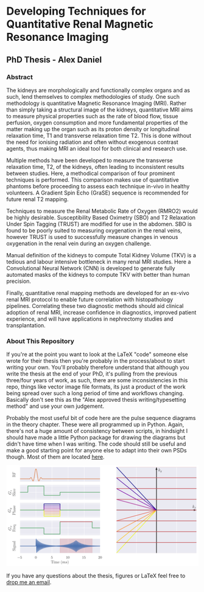 # Developing Techniques for Quantitative Renal Magnetic Resonance Imaging
## PhD Thesis - Alex Daniel

### Abstract

The kidneys are morphologically and functionally complex organs and as such, lend themselves to complex methodologies of study. One such methodology is quantitative Magnetic Resonance Imaging (MRI). Rather than simply taking a structural image of the kidneys, quantitative MRI aims to measure physical properties such as the rate of blood flow, tissue perfusion, oxygen consumption and more fundamental properties of the matter making up the organ such as its proton density or longitudinal relaxation time, T1 and transverse relaxation time T2. This is done without the need for ionising radiation and often without exogenous contrast agents, thus making MRI an ideal tool for both clinical and research use.
	
Multiple methods have been developed to measure the transverse relaxation time, T2, of the kidneys, often leading to inconsistent results between studies. Here, a methodical comparison of four prominent techniques is performed. This comparison makes use of quantitative phantoms before proceeding to assess each technique in-vivo in healthy volunteers. A Gradient Spin Echo (GraSE) sequence is recommended for future renal T2 mapping.

Techniques to measure the Renal Metabolic Rate of Oxygen (RMRO2) would be highly desirable. Susceptibility Based Oximetry (SBO) and T2 Relaxation Under Spin Tagging (TRUST) are modified for use in the abdomen. SBO is found to be poorly suited to measuring oxygenation in the renal veins, however TRUST is used to successfully measure changes in venous oxygenation in the renal vein during an oxygen challenge.

Manual definition of the kidneys to compute Total Kidney Volume (TKV) is a tedious and labour intensive bottleneck in many renal MRI studies. Here a Convolutional Neural Network (CNN) is developed to generate fully automated masks of the kidneys to compute TKV with better than human precision.

Finally, quantitative renal mapping methods are developed for an ex-vivo renal MRI protocol to enable future correlation with histopathology pipelines. Correlating these two diagnostic methods should aid clinical adoption of renal MRI, increase confidence in diagnostics, improved patient experience, and will have applications in nephrectomy studies and transplantation.

### About This Repository

If you're at the point you want to look at the LaTeX "code" someone else wrote for their thesis then you're probably in the process/about to start writing your own. You'll probably therefore understand that although you write the thesis at the end of your PhD, it's pulling from the previous three/four years of work, as such, there are some inconsistencies in this repo, things like vector image file formats, its just a product of the work being spread over such a long period of time and workflows changing. Basically don't see this as the "Alex approved thesis writing/typesetting method" and use your own judgement.

Probably the most useful bit of code here are the pulse sequence diagrams in the theory chapter. These were all programmed up in Python. Again, there's not a huge amount of consistency between scripts, in hindsight I should have made a little Python package for drawing the diagrams but didn't have time when I was writing. The code should still be useful and make a good starting point for anyone else to adapt into their own PSDs though. Most of them are located [here](https://github.com/alexdaniel654/Thesis/tree/master/Images/Theory).

![Spin warp imaging pulse sequence and k-space](Images\Theory\spin_warp\spin_warp.png "Spin warp imaging")


If you have any questions about the thesis, figures or LaTeX feel free to [drop me an email](mailto:alexander.daniel@nottingham.ac.uk).